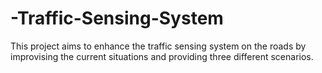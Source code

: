 # -Traffic-Sensing-System
This project aims to enhance the traffic sensing system on the roads by improvising the current situations and providing three different scenarios.

